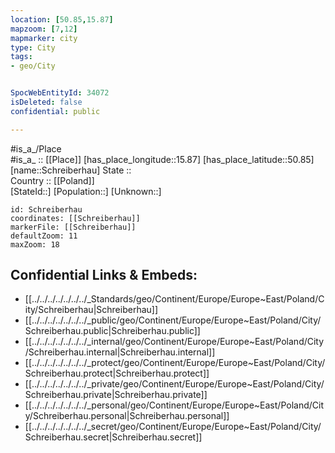 ```yaml
---
location: [50.85,15.87] 
mapzoom: [7,12] 
mapmarker: city 
type: City
tags:
- geo/City


SpocWebEntityId: 34072
isDeleted: false
confidential: public

---
```

#is_a_/Place  
#is_a_ :: [[Place]] 
[has_place_longitude::15.87] 
[has_place_latitude::50.85] 
[name::Schreiberhau] 
State ::  
Country :: [[Poland]]  
[StateId::] 
[Population::] 
[Unknown::] 


```leaflet
id: Schreiberhau
coordinates: [[Schreiberhau]] 
markerFile: [[Schreiberhau]] 
defaultZoom: 11 
maxZoom: 18
```


## Confidential Links & Embeds: 
- [[../../../../../../../_Standards/geo/Continent/Europe/Europe~East/Poland/City/Schreiberhau|Schreiberhau]] 
- [[../../../../../../../_public/geo/Continent/Europe/Europe~East/Poland/City/Schreiberhau.public|Schreiberhau.public]] 
- [[../../../../../../../_internal/geo/Continent/Europe/Europe~East/Poland/City/Schreiberhau.internal|Schreiberhau.internal]] 
- [[../../../../../../../_protect/geo/Continent/Europe/Europe~East/Poland/City/Schreiberhau.protect|Schreiberhau.protect]] 
- [[../../../../../../../_private/geo/Continent/Europe/Europe~East/Poland/City/Schreiberhau.private|Schreiberhau.private]] 
- [[../../../../../../../_personal/geo/Continent/Europe/Europe~East/Poland/City/Schreiberhau.personal|Schreiberhau.personal]] 
- [[../../../../../../../_secret/geo/Continent/Europe/Europe~East/Poland/City/Schreiberhau.secret|Schreiberhau.secret]] 
